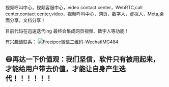 视频呼叫中心，视频客服中心，video contact center，WebRTC,call center,contact center,video，视频呼叫中心，网页，数字人，虚拟人，Meta,桌面分享，文档分享！

目前代码在迅速迭代ing
最终会集成网页视频、数字人等功能！

有兴趣请联系：
![Freeipcc微信二维码-WechatIMG484](https://github.com/user-attachments/assets/74afadc8-9fc9-468c-9f58-c1cb95f15f7b)

## 😄再达一下价值观：我们坚信，软件只有被用起来，才能给用户带去价值，才能让自身产生迭代！！！！！！
